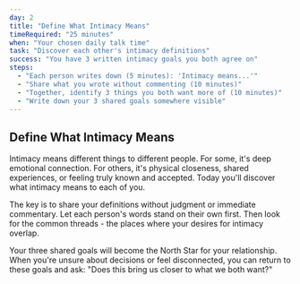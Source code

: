 ```yaml
---
day: 2
title: "Define What Intimacy Means"
timeRequired: "25 minutes"
when: "Your chosen daily talk time"
task: "Discover each other's intimacy definitions"
success: "You have 3 written intimacy goals you both agree on"
steps:
  - "Each person writes down (5 minutes): 'Intimacy means...'"
  - "Share what you wrote without commenting (10 minutes)"
  - "Together, identify 3 things you both want more of (10 minutes)"
  - "Write down your 3 shared goals somewhere visible"
---
```


## Define What Intimacy Means

Intimacy means different things to different people. For some, it's deep emotional connection. For others, it's physical closeness, shared experiences, or feeling truly known and accepted. Today you'll discover what intimacy means to each of you.

The key is to share your definitions without judgment or immediate commentary. Let each person's words stand on their own first. Then look for the common threads - the places where your desires for intimacy overlap.

Your three shared goals will become the North Star for your relationship. When you're unsure about decisions or feel disconnected, you can return to these goals and ask: "Does this bring us closer to what we both want?"